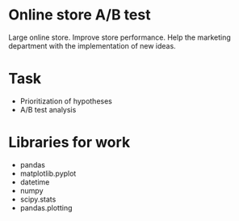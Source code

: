 # Online store A/B test
Large online store. Improve store performance. Help the marketing department with the implementation of new ideas.

# Task
- Prioritization of hypotheses
- A/B test analysis

# Libraries for work
- pandas
- matplotlib.pyplot
- datetime
- numpy
- scipy.stats
- pandas.plotting
